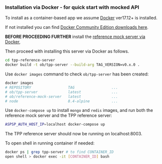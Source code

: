 ### Installation via Docker - for quick start with mocked API

To install as a container-based app we assume
[Docker](https://www.docker.com/community-edition) ver17.12+ is installed.

If not installed you can find [Docker Community Edition downloads here](https://www.docker.com/community-edition#/download).

__BEFORE PROCEEDING FURTHER__ install the
[reference mock server via Docker](https://github.com/OpenBankingUK/reference-mock-server),

Then proceed with installing this server via Docker as follows.

```sh
cd tpp-reference-server
docker build -t ob/tpp-server --build-arg TAG_VERSION=v0.x.0 .
```

Use `docker images` command to check `ob/tpp-server` has been created:

```sh
docker images
# REPOSITORY                 TAG                 ...
# ob/tpp-server              latest              ...
# ob/reference-mock-server   latest              ...
# node                       8.4-alpine          ...
```

Use `docker-compose up` to install `mongo` and `redis` images, and run both
the reference mock server and the TPP reference server:

```sh
ASPSP_AUTH_HOST_IP=localhost docker-compose up
```

The TPP reference server should now be running on localhost:8003.


To open shell in running container if needed:

```sh
docker ps | grep tpp-server # to find CONTAINER_ID
open shell > docker exec -it [CONTAINER_ID] bash
```
